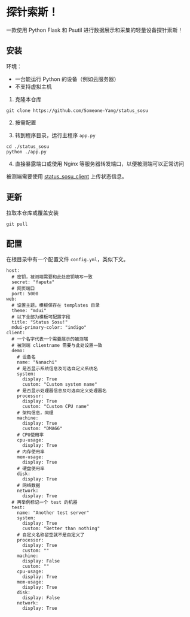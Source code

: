 # 探针索斯！

一款使用 Python Flask 和 Psutil 进行数据展示和采集的轻量设备探针索斯！

## 安装

环境：

- 一台能运行 Python 的设备（例如云服务器）
- 不支持虚拟主机

1. 克隆本仓库

```
git clone https://github.com/Someone-Yang/status_sosu
```

2. 按需配置

3. 转到程序目录，运行主程序 `app.py`

```
cd ./status_sosu
python ./app.py
```

4. 直接暴露端口或使用 Nginx 等服务器转发端口，以便被测端可以正常访问

被测端需要使用 [status_sosu_client](https://github.com/Someone-Yang/status_sosu_client) 上传状态信息。

## 更新

拉取本仓库或覆盖安装

```
git pull
```

## 配置

在根目录中有一个配置文件 `config.yml`，类似下文。

```
host:
  # 密钥，被测端需要和此处密钥填写一致
  secret: "faputa"
  # 网页端口
  port: 5000
web:
  # 设置主题，模板保存在 templates 目录
  theme: "mdui"
  # 以下全部为模板可配置字段
  title: "Status Sosu!"
  mdui-primary-color: "indigo"
client:
  # 一个名字代表一个需要展示的被测端
  # 被测端 clientname 需要与此处设置一致
  demo:
    # 设备名
    name: "Nanachi"
    # 是否显示系统信息及可选自定义系统名
    system:
      display: True
      custom: "Custom system name"
    # 是否显示处理器信息及可选自定义处理器名
    processor:
      display: True
      custom: "Custom CPU name"
    # 架构信息，同理
    machine:
      display: True
      custom: "DMA66"
    # CPU使用率
    cpu-usage:
      display: True
    # 内存使用率
    mem-usage:
      display: True
    # 硬盘使用率
    disk:
      display: True
    # 网络数据
    network:
      display: True
  # 再举例标记一个 test 的机器
  test:
    name: "Another test server"
    system:
      display: True
      custom: "Better than nothing"
    # 自定义名称留空就不是自定义了
    processor:
      display: True
      custom: ""
    machine:
      display: False
      custom: ""
    cpu-usage:
      display: True
    mem-usage:
      display: True
    disk:
      display: False
    network:
      display: True
```